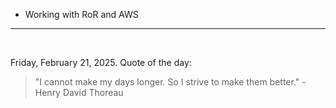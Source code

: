 - Working with RoR and AWS

---

<br>

<!-- quote_marker -->
Friday, February 21, 2025. Quote of the day:

> "I cannot make my days longer. So I strive to make them better." - Henry David Thoreau
